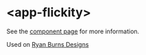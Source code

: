 # \<app-flickity\>

See the [component page](https://ryanburns23.github.io/app-flickity/) for more information.

Used on [Ryan Burns Designs](http://ryanburnsdesigns.com/#/portfolio/1)
